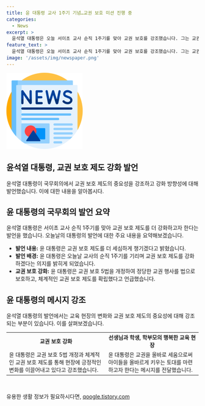 ```yaml
---
title: 윤 대통령 교사 1주기 기념…교권 보호 미션 진행 중
categories:
  - News
excerpt: >
  윤석열 대통령은 오늘 서이초 교사 순직 1주기를 맞아 교권 보호를 강조했습니다. 그는 교권 보호 제도를 향상시켜 국민의 목소리에 귀 기울였고, 현장에서 긍정적인 변화가 일어나고 있다고 강조했습니다. 또한, 교권을 올바로 세우는 것은 우리 아이들을 바르게 키우는 가장 기본적인 토대라며, 교권 보호 제도가 현장에 안착할 수 있도록 더 세심하게 챙길 것을 약속했습니다.
feature_text: >
  윤석열 대통령은 오늘 서이초 교사 순직 1주기를 맞아 교권 보호를 강조했습니다. 그는 교권 보호 제도를 향상시켜 국민의 목소리에 귀 기울였고, 현장에서 긍정적인 변화가 일어나고 있다고 강조했습니다. 또한, 교권을 올바로 세우는 것은 우리 아이들을 바르게 키우는 가장 기본적인 토대라며, 교권 보호 제도가 현장에 안착할 수 있도록 더 세심하게 챙길 것을 약속했습니다.
image: '/assets/img/newspaper.png'
---
```


<p><img src="/assets/img/newspaper.png" alt="kimp 속보" /></p>

<h2 data-ke-size="size26">윤석열 대통령, 교권 보호 제도 강화 발언</h2>

<p data-ke-size="size16">윤석열 대통령이 국무회의에서 교권 보호 제도의 중요성을 강조하고 강화 방향성에 대해 발언했습니다. 이에 대한 내용을 알아봅시다.</p>

<h2>윤 대통령의 국무회의 발언 요약</h2>

<p data-ke-size="size16">윤석열 대통령은 서이초 교사 순직 1주기를 맞아 교권 보호 제도를 더 강화하고자 한다는 발언을 했습니다. 오늘날의 대통령의 발언에 대한 주요 내용을 요약해보겠습니다.</p>

<ul>
  <li><b>발언 내용:</b> 윤 대통령은 교권 보호 제도를 더 세심하게 챙기겠다고 밝혔습니다.</li>
  <li><b>발언 배경:</b> 윤 대통령은 오늘날 교사의 순직 1주기를 기리며 교권 보호 제도를 강화하겠다는 의지를 밝히게 되었습니다.</li>
  <li><b>교권 보호 강화:</b> 윤 대통령은 교권 보호 5법을 개정하여 정당한 교권 행사를 법으로 보호하고, 체계적인 교권 보호 제도를 확립했다고 언급했습니다.</li>
</ul>

<h2>윤 대통령의 메시지 강조</h2>

<p data-ke-size="size16">윤석열 대통령의 발언에서는 교육 현장의 변화와 교권 보호 제도의 중요성에 대해 강조되는 부분이 있습니다. 이를 살펴보겠습니다.</p>

<table>
  <tr>
    <td style="text-align: center; height: 17px;"><b>교권 보호 강화</b></td>
    <td style="text-align: center; height: 17px;"><b>선생님과 학생, 학부모의 행복한 교육 현장</b></td>
  </tr>
  <tr>
    <td>윤 대통령은 교권 보호 5법 개정과 체계적인 교권 보호 제도를 통해 현장에 긍정적인 변화를 이끌어내고 있다고 강조했습니다.</td>
    <td>윤 대통령은 교권을 올바로 세움으로써 아이들을 올바르게 키우는 토대를 마련하고자 한다는 메시지를 전달했습니다.</td>
  </tr>
</table>

<p data-ke-size="size16">&nbsp;</p>
유용한 생활 정보가 필요하시다면, <a href="https://qoogle.tistory.com" rel="dofollow">qoogle.tistory.com</a>


